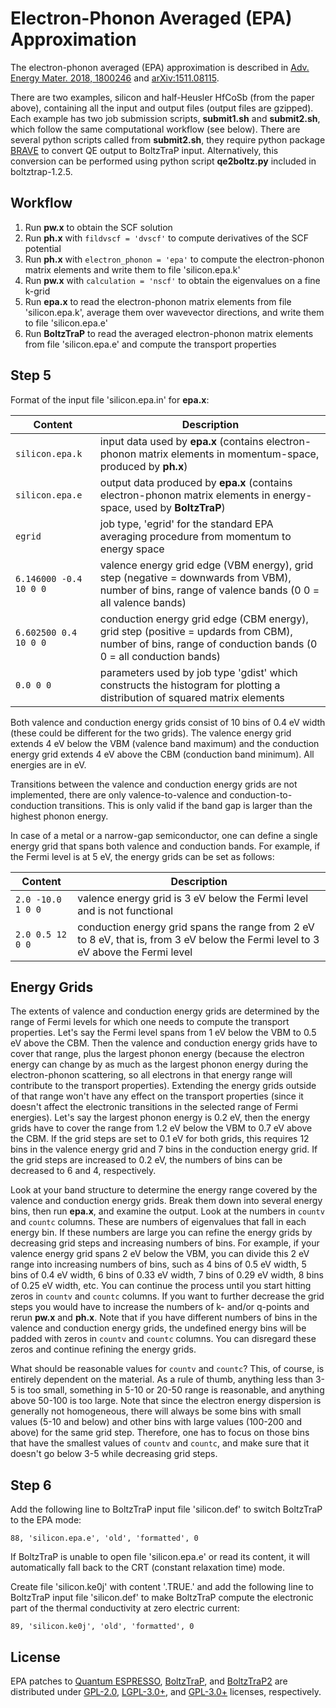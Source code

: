 # Electron-Phonon Averaged (EPA) Approximation

The electron-phonon averaged (EPA) approximation is described in [Adv. Energy Mater. 2018, 1800246](https://doi.org/10.1002/aenm.201800246) and [arXiv:1511.08115](https://arxiv.org/abs/1511.08115).

There are two examples, silicon and half-Heusler HfCoSb (from the paper above), containing all the input and output files (output files are gzipped). Each example has two job submission scripts, **submit1.sh** and **submit2.sh**, which follow the same computational workflow (see below). There are several python scripts called from **submit2.sh**, they require python package [BRAVE](https://github.com/mir-group/BRAVE) to convert QE output to BoltzTraP input. Alternatively, this conversion can be performed using python script **qe2boltz.py** included in boltztrap-1.2.5.

## Workflow

1.  Run **pw.x** to obtain the SCF solution
2.  Run **ph.x** with `fildvscf = 'dvscf'` to compute derivatives of the SCF potential
3.  Run **ph.x** with `electron_phonon = 'epa'` to compute the electron-phonon matrix elements and write them to file 'silicon.epa.k'
4.  Run **pw.x** with `calculation = 'nscf'` to obtain the eigenvalues on a fine k-grid
5.  Run **epa.x** to read the electron-phonon matrix elements from file 'silicon.epa.k', average them over wavevector directions, and write them to file 'silicon.epa.e'
6.  Run **BoltzTraP** to read the averaged electron-phonon matrix elements from file 'silicon.epa.e' and compute the transport properties

## Step 5

Format of the input file 'silicon.epa.in' for **epa.x**:

| Content                | Description                                                                                                                                               |
|------------------------|-----------------------------------------------------------------------------------------------------------------------------------------------------------|
| `silicon.epa.k`        | input data used by **epa.x** (contains electron-phonon matrix elements in momentum-space, produced by **ph.x**)                                           |
| `silicon.epa.e`        | output data produced by **epa.x** (contains electron-phonon matrix elements in energy-space, used by **BoltzTraP**)                                       |
| `egrid`                | job type, 'egrid' for the standard EPA averaging procedure from momentum to energy space                                                                  |
| `6.146000 -0.4 10 0 0` | valence energy grid edge (VBM energy), grid step (negative = downwards from VBM), number of bins, range of valence bands (0 0 = all valence bands)        |
| `6.602500 0.4 10 0 0`  | conduction energy grid edge (CBM energy), grid step (positive = updards from CBM), number of bins, range of conduction bands (0 0 = all conduction bands) |
| `0.0 0 0`              | parameters used by job type 'gdist' which constructs the histogram for plotting a distribution of squared matrix elements                                 |

Both valence and conduction energy grids consist of 10 bins of 0.4 eV width (these could be different for the two grids). The valence energy grid extends 4 eV below the VBM (valence band maximum) and the conduction energy grid extends 4 eV above the CBM (conduction band minimum). All energies are in eV. 

Transitions between the valence and conduction energy grids are not implemented, there are only valence-to-valence and conduction-to-conduction transitions. This is only valid if the band gap is larger than the highest phonon energy.

In case of a metal or a narrow-gap semiconductor, one can define a single energy grid that spans both valence and conduction bands. For example, if the Fermi level is at 5 eV, the energy grids can be set as follows:

| Content                | Description                                                                                                                                               |
|------------------------|-----------------------------------------------------------------------------------------------------------------------------------------------------------|
| `2.0 -10.0 1 0 0`     | valence energy grid is 3 eV below the Fermi level and is not functional                                                                                    |
| `2.0 0.5 12 0 0`       | conduction energy grid spans the range from 2 eV to 8 eV, that is, from 3 eV below the Fermi level to 3 eV above the Fermi level                          |

## Energy Grids

The extents of valence and conduction energy grids are determined by the range of Fermi levels for which one needs to compute the transport properties. Let's say the Fermi level spans from 1 eV below the VBM to 0.5 eV above the CBM. Then the valence and conduction energy grids have to cover that range, plus the largest phonon energy (because the electron energy can change by as much as the largest phonon energy during the electron-phonon scattering, so all electrons in that energy range will contribute to the transport properties). Extending the energy grids outside of that range won't have any effect on the transport properties (since it doesn't affect the electronic transitions in the selected range of Fermi energies). Let's say the largest phonon energy is 0.2 eV, then the energy grids have to cover the range from 1.2 eV below the VBM to 0.7 eV above the CBM. If the grid steps are set to 0.1 eV for both grids, this requires 12 bins in the valence energy grid and 7 bins in the conduction energy grid. If the grid steps are increased to 0.2 eV, the numbers of bins can be decreased to 6 and 4, respectively.

Look at your band structure to determine the energy range covered by the valence and conduction energy grids. Break them down into several energy bins, then run **epa.x**, and examine the output. Look at the numbers in `countv` and `countc` columns. These are numbers of eigenvalues that fall in each energy bin. If these numbers are large you can refine the energy grids by decreasing grid steps and increasing numbers of bins. For example, if your valence energy grid spans 2 eV below the VBM, you can divide this 2 eV range into increasing numbers of bins, such as 4 bins of 0.5 eV width, 5 bins of 0.4 eV width, 6 bins of 0.33 eV width, 7 bins of 0.29 eV width, 8 bins of 0.25 eV width, etc. You can continue the process until you start hitting zeros in `countv` and `countc` columns. If you want to further decrease the grid steps you would have to increase the numbers of k- and/or q-points and rerun **pw.x** and **ph.x**. Note that if you have different numbers of bins in the valence and conduction energy grids, the undefined energy bins will be padded with zeros in `countv` and `countc` columns. You can disregard these zeros and continue refining the energy grids.

What should be reasonable values for `countv` and `countc`? This, of course, is entirely dependent on the material. As a rule of thumb, anything less than 3-5 is too small, something in 5-10 or 20-50 range is reasonable, and anything above 50-100 is too large. Note that since the electron energy dispersion is generally not homogeneous, there will always be some bins with small values (5-10 and below) and other bins with large values (100-200 and above) for the same grid step. Therefore, one has to focus on those bins that have the smallest values of `countv` and `countc`, and make sure that it doesn't go below 3-5 while decreasing grid steps.

## Step 6

Add the following line to BoltzTraP input file 'silicon.def' to switch BoltzTraP to the EPA mode:
```
88, 'silicon.epa.e', 'old', 'formatted', 0
```
If BoltzTraP is unable to open file 'silicon.epa.e' or read its content, it will automatically fall back to the CRT (constant relaxation time) mode.

Create file 'silicon.ke0j' with content '.TRUE.' and add the following line to BoltzTraP input file 'silicon.def' to make BoltzTraP compute the electronic part of the thermal conductivity at zero electric current:
```
89, 'silicon.ke0j', 'old', 'formatted', 0
```

## License

EPA patches to [Quantum ESPRESSO](https://github.com/QEF/q-e), [BoltzTraP](https://owncloud.tuwien.ac.at/index.php/s/s2d55LYlZnioa3s), and [BoltzTraP2](https://gitlab.com/sousaw/BoltzTraP2) are distributed under [GPL-2.0](https://github.com/QEF/q-e/blob/master/License), [LGPL-3.0+](http://www.gnu.org/licenses/lgpl-3.0.txt), and [GPL-3.0+](https://gitlab.com/sousaw/BoltzTraP2/blob/public/LICENSE.txt) licenses, respectively.
